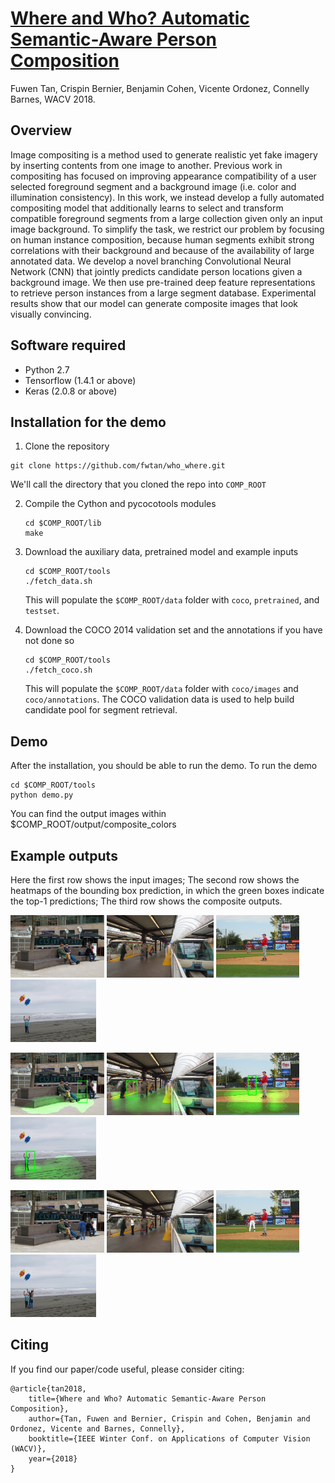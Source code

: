 # [Where and Who? Automatic Semantic-Aware Person Composition](https://arxiv.org/abs/1706.01021)
Fuwen Tan, Crispin Bernier, Benjamin Cohen, Vicente Ordonez, Connelly Barnes, WACV 2018.


## Overview
Image compositing is a method used to generate realistic yet fake imagery by inserting contents from one image to another. Previous work in compositing has focused on improving appearance compatibility of a user selected foreground segment and a background image (i.e. color and illumination consistency). In this work, we instead develop a fully automated compositing model that additionally learns to select and transform compatible foreground segments from a large collection given only an input image background. To simplify the task, we restrict our problem by focusing on human instance composition, because human segments exhibit strong correlations with their background and because of the availability of large annotated data. We develop a novel branching Convolutional Neural Network (CNN) that jointly predicts candidate person locations given a background image. We then use pre-trained deep feature representations to retrieve person instances from a large segment database. Experimental results show that our model can generate composite images that look visually convincing. 

## Software required
 - Python 2.7
 - Tensorflow (1.4.1 or above)
 - Keras (2.0.8 or above)

## Installation for the demo

1. Clone the repository
  ```Shell
  git clone https://github.com/fwtan/who_where.git
  ```
  We'll call the directory that you cloned the repo into `COMP_ROOT`


2. Compile the Cython and pycocotools modules
    ```Shell
    cd $COMP_ROOT/lib
    make
    ```

3. Download the auxiliary data, pretrained model and example inputs
    ```Shell
    cd $COMP_ROOT/tools
    ./fetch_data.sh
    ```
    This will populate the `$COMP_ROOT/data` folder with `coco`, `pretrained`, and `testset`. 


4. Download the COCO 2014 validation set and the annotations if you have not done so
    ```Shell
    cd $COMP_ROOT/tools
    ./fetch_coco.sh
    ```
    This will populate the `$COMP_ROOT/data` folder with `coco/images` and `coco/annotations`. 
    The COCO validation data is used to help build candidate pool for segment retrieval.


## Demo

After the installation, you should be able to run the demo.
To run the demo
```Shell
cd $COMP_ROOT/tools
python demo.py
```
You can find the output images within $COMP_ROOT/output/composite_colors

## Example outputs
Here the first row shows the input images; 
The second row shows the heatmaps of the bounding box prediction, in which the green boxes indicate the top-1 predictions;
The third row shows the composite outputs.

<img src='data/examples/1159362.jpg' height="100"/> <img src='data/examples/1159471.jpg' height="100"/> <img src='data/examples/2318632.jpg' height="100"/> <img src='data/examples/2319029.jpg' height="100"/> 

<img src='data/examples/0000_1159362_ol.jpg' height="100"/> <img src='data/examples/0000_1159471_ol.jpg' height="100"/> <img src='data/examples/0000_2318632_ol.jpg' height="100"/> <img src='data/examples/0000_2319029_ol.jpg' height="100"/> 

<img src='data/examples/1159362_00_00_000000255753.jpg' height="100"/> <img src='data/examples/1159471_00_00_000000204017.jpg' height="100"/> <img src='data/examples/2318632_00_00_000001249107.jpg' height="100"/> <img src='data/examples/2319029_00_00_000000430780.jpg' height="100"/> 



## Citing

If you find our paper/code useful, please consider citing:

	@article{tan2018,
        title={Where and Who? Automatic Semantic-Aware Person Composition},
        author={Tan, Fuwen and Bernier, Crispin and Cohen, Benjamin and Ordonez, Vicente and Barnes, Connelly},
        booktitle={IEEE Winter Conf. on Applications of Computer Vision (WACV)},
        year={2018}
    }




